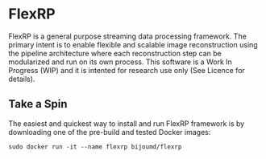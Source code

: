 # FlexRP
FlexRP is a general purpose streaming data processing framework. The primary intent is to enable flexible and scalable image reconstruction using the pipeline architecture where each reconstruction step can be modularized and run on its own process. This software is a Work In Progress (WIP) and it is intented for research use only (See Licence for details).

## Take a Spin
The easiest and quickest way to install and run FlexRP framework is by downloading one of the pre-build and tested Docker images:

    sudo docker run -it --name flexrp bijoumd/flexrp 


<!--stackedit_data:
eyJoaXN0b3J5IjpbLTE2NTM3NTEyMzcsOTAxODAyNzI0XX0=
-->